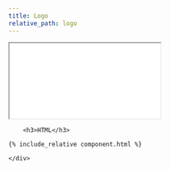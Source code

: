 ```yaml
---
title: Logo
relative_path: logo
---
```


<div class="docs-section">
	<div class="component">
		<iframe src="{{ site.baseurl}}/component/logo/example.html"></iframe>

		<h3>HTML</h3>

```html
{% include_relative component.html %}
```
	</div>
</div>
